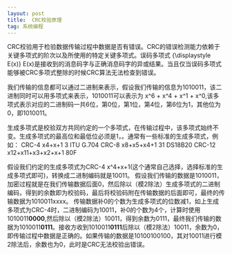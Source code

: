 ```yaml
---
layout: post
title:  CRC校验原理
tag: 系统编程
---
```


CRC校验用于检验数据传输过程中数据是否有错误。CRC的错误检测能力依赖于关键多项式的阶次以及所使用的特定关键多项式。误码多项式 {\displaystyle E(x)} E(x)是接收到的消息码字与正确消息码字的异或结果。当且仅当误码多项式能够被CRC多项式整除的时候CRC算法无法检查到错误。

我们传输的信息都可以通过二进制来表示，假设我们传输的信息为1010011，该二进制同时可以用多项式来表示，1010011可以表示为 x^6 + x^4 + x^1 + x^0,该多项式表示对应的二进制码一共6位，第0位，第1位，第4位，第6位为1，其他位为0，即1010011。

生成多项式是校验双方共同约定的一个多项式，在传输过程中，该多项式始终不变。生成多项式的最高位和最低位必须是1，。通常有一些标准的生成多项式，例如：
CRC-4 x4+x+1 3 ITU G.704
CRC-8 x8+x5+x4+1 31 DS18B20
CRC-12 x12+x11+x3+x2+x+1 80F

假设我们约定的生成多项式为CRC-4 x^4+x+1(这个通常自己选择，选择标准的生成多项式即可)，转换成二进制编码就是10011。
假设我们传输的数据是1010011，加密过程就是在我们传输数据后面0，然后除以（模2除法）生成多项式的二进制编码，得到的余数即为校验码，最后将校验码附在传输数据的后面即可，最终的传输数据为1010011xxxx。
传输数据补0的个数为生成多项式的位数减1，如上生成多项式为CRC-4时，二进制编码为10011，补0的个数为4个，计算时使用1010011**0000**,然后除以（模2除法）10011，得到余数为0111，最终我们传输的数据为1010011**0111**。接收方收到1010011**0111**后除以（模2除法）10011，余数为0，即传输过程中数据是正确的。如果传输的数据是10100100100，其对10011进行模2除法后，余数也为0，此时是CRC无法校验出错误。

